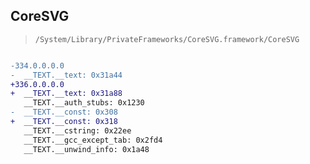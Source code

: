 ## CoreSVG

> `/System/Library/PrivateFrameworks/CoreSVG.framework/CoreSVG`

```diff

-334.0.0.0.0
-  __TEXT.__text: 0x31a44
+336.0.0.0.0
+  __TEXT.__text: 0x31a88
   __TEXT.__auth_stubs: 0x1230
-  __TEXT.__const: 0x308
+  __TEXT.__const: 0x318
   __TEXT.__cstring: 0x22ee
   __TEXT.__gcc_except_tab: 0x2fd4
   __TEXT.__unwind_info: 0x1a48

```
